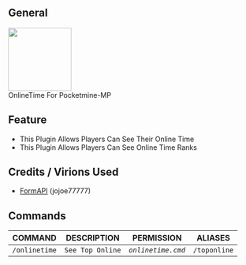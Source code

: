 ## General
<img src="https://github.com/KienMCVN/OnlineTime/blob/main/online.png" width="128" height="128">
<br>
OnlineTime For Pocketmine-MP

## Feature
<ul>
  <li>This Plugin Allows Players Can See Their Online Time</li>
  <li>This Plugin Allows Players Can See Online Time Ranks</li>
</ul>

## Credits / Virions Used
- [FormAPI](https://github.com/jojoe77777/FormAPI) (jojoe77777)

## Commands
| **COMMAND** | **DESCRIPTION** | **PERMISSION** | **ALIASES** |
| --- | --- | --- | --- |
| `/onlinetime` | `See Top Online` | *`onlinetime.cmd`* | `/toponline` |
